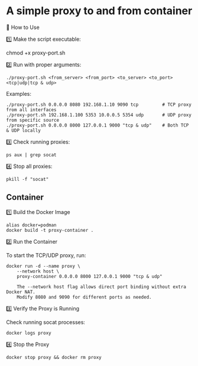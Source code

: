 # A simple proxy to and from container 

🚀 How to Use

1️⃣ Make the script executable:

chmod +x proxy-port.sh

2️⃣ Run with proper arguments:
```
./proxy-port.sh <from_server> <from_port> <to_server> <to_port> <tcp|udp|tcp & udp>
```

Examples:
```
./proxy-port.sh 0.0.0.0 8080 192.168.1.10 9090 tcp         # TCP proxy from all interfaces
./proxy-port.sh 192.168.1.100 5353 10.0.0.5 5354 udp       # UDP proxy from specific source
./proxy-port.sh 0.0.0.0 8000 127.0.0.1 9000 "tcp & udp"    # Both TCP & UDP locally

```
3️⃣ Check running proxies:
```
ps aux | grep socat
```
4️⃣ Stop all proxies:
```
pkill -f "socat"
```


## Container 


1️⃣ Build the Docker Image
```
alias docker=podman 
docker build -t proxy-container .
```

2️⃣ Run the Container

To start the TCP/UDP proxy, run:
```
docker run -d --name proxy \
    --network host \
    proxy-container 0.0.0.0 8000 127.0.0.1 9000 "tcp & udp"

    The --network host flag allows direct port binding without extra Docker NAT.
    Modify 8080 and 9090 for different ports as needed.
```
3️⃣ Verify the Proxy is Running

Check running socat processes:
```
docker logs proxy
```
4️⃣ Stop the Proxy
```
docker stop proxy && docker rm proxy
```
